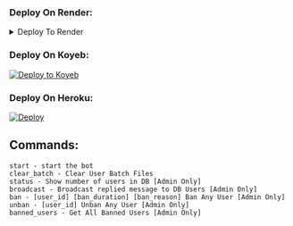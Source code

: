 
### Deploy On Render:
<details><summary>Deploy To Render</summary>
• Runtime: Python 3
<br>
<br>
• Build Command: <code>pip3 install -U -r requirements.txt</code>
<br>
<br>
• Start Command: <code>gunicorn app:app & python3 bot.py</code>
<br>
<br>
<a href="https://render.com/deploy?repo=https://github.com/Sanchit0102/SILENT_PUBLIC_FS/tree/main">
<img src="https://render.com/images/deploy-to-render-button.svg" alt="Deploy to Render">
</a>
</details>


### Deploy On Koyeb:
<a target="_blank" href="https://app.koyeb.com/deploy?type=git&repository=github.com/Sanchit0102/SILENT_PUBLIC_FS&branch=main&name=filestorevj"><img alt="Deploy to Koyeb" src="https://binbashbanana.github.io/deploy-buttons/buttons/remade/koyeb.svg"></a>

### Deploy On Heroku:
[![Deploy](https://www.herokucdn.com/deploy/button.svg)](https://heroku.com/deploy?template=https://github.com/Sanchit0102/DS_FS_WITH_SHORTNER)

## Commands:
```
start - start the bot
clear_batch - Clear User Batch Files
status - Show number of users in DB [Admin Only]
broadcast - Broadcast replied message to DB Users [Admin Only]
ban - [user_id] [ban_duration] [ban_reason] Ban Any User [Admin Only]
unban - [user_id] Unban Any User [Admin Only]
banned_users - Get All Banned Users [Admin Only]
```
